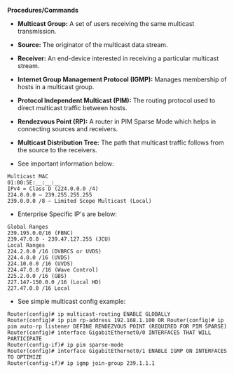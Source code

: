 **Procedures/Commands**

- **Multicast Group:** A set of users receiving the same multicast transmission.
- **Source:** The originator of the multicast data stream.
- **Receiver:** An end-device interested in receiving a particular multicast stream.
- **Internet Group Management Protocol (IGMP):** Manages membership of hosts in a multicast group.
- **Protocol Independent Multicast (PIM):** The routing protocol used to direct multicast traffic between hosts.
- **Rendezvous Point (RP):** A router in PIM Sparse Mode which helps in connecting sources and receivers.
- **Multicast Distribution Tree:** The path that multicast traffic follows from the source to the receivers.

- See important information below:
```
Multicast MAC
01:00:5E:__:__:__
IPv4 = Class D (224.0.0.0 /4)
224.0.0.0 – 239.255.255.255
239.0.0.0 /8 – Limited Scope Multicast (Local)
```

- Enterprise Specific IP's are below:
```
Global Ranges
239.195.0.0/16 (FBNC)
239.47.0.0 - 239.47.127.255 (JCU)
Local Ranges
224.2.0.0 /16 (DVBRCS or UVDS)
224.4.0.0 /16 (UVDS)
224.10.0.0 /16 (UVDS)
224.47.0.0 /16 (Wave Control)
225.2.0.0 /16 (GBS)
227.147-150.0.0 /16 (Local HD)
227.47.0.0 /16 Local
```
- See simple multicast config example:
```
Router(config)# ip multicast-routing ENABLE GLOBALLY
Router(config)# ip pim rp-address 192.168.1.100 OR Router(config)# ip pim auto-rp listener DEFINE RENDEZVOUS POINT (REQUIRED FOR PIM SPARSE)
Router(config)# interface GigabitEthernet0/0 INTERFACES THAT WILL PARTICIPATE
Router(config-if)# ip pim sparse-mode
Router(config)# interface GigabitEthernet0/1 ENABLE IGMP ON INTERFACES TO OPTIMIZE
Router(config-if)# ip igmp join-group 239.1.1.1
```